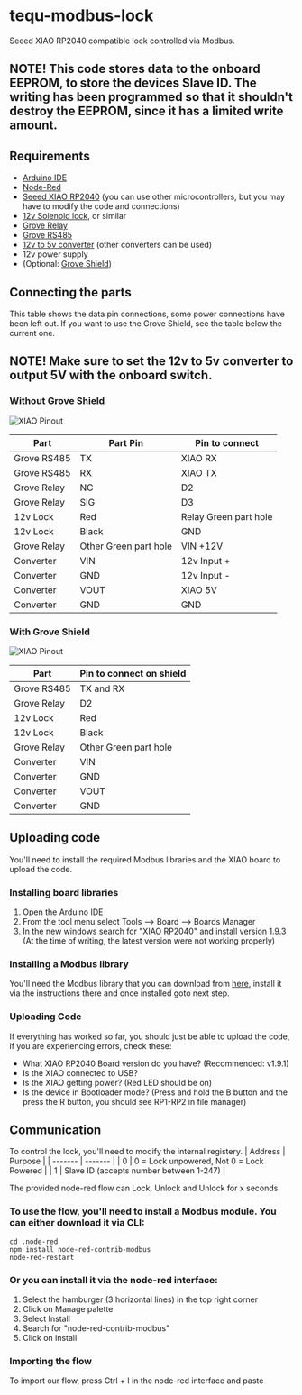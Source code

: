 # tequ-modbus-lock
Seeed XIAO RP2040 compatible lock controlled via Modbus.

## NOTE! This code stores data to the onboard EEPROM, to store the devices Slave ID. The writing has been programmed so that it shouldn't destroy the EEPROM, since it has a limited write amount.

## Requirements
- [Arduino IDE](https://www.arduino.cc/en/software)
- [Node-Red](https://nodered.org/docs/getting-started/)
- [Seeed XIAO RP2040](https://www.seeedstudio.com/XIAO-RP2040-v1-0-p-5026.html) (you can use other microcontrollers, but you may have to modify the code and connections)
- [12v Solenoid lock](https://www.sparkfun.com/products/15324), or similar
- [Grove Relay](https://www.seeedstudio.com/Grove-Relay.html)
- [Grove RS485](https://www.seeedstudio.com/Grove-RS485-p-2924.html)
- [12v to 5v converter](https://www.sparkfun.com/products/15208) (other converters can be used)
- 12v power supply
- (Optional: [Grove Shield](https://www.seeedstudio.com/Grove-Shield-for-Seeeduino-XIAO-p-4621.html))

## Connecting the parts

This table shows the data pin connections, some power connections have been left out. If you want to use the Grove Shield, see the table below the current one.

## NOTE! Make sure to set the 12v to 5v converter to output 5V with the onboard switch.

### Without Grove Shield

![XIAO Pinout](https://files.seeedstudio.com/wiki/XIAO-RP2040/img/xinpin.jpg)

| Part | Part Pin | Pin to connect |
| ---- | -------- | -------------- |
| Grove RS485 | TX | XIAO RX |
| Grove RS485 | RX | XIAO TX |
| Grove Relay | NC | D2 |
| Grove Relay | SIG | D3 |
| 12v Lock | Red | Relay Green part hole|
| 12v Lock | Black | GND |
| Grove Relay | Other Green part hole | VIN +12V |
| Converter | VIN | 12v Input + |
| Converter | GND | 12v Input - |
| Converter | VOUT | XIAO 5V |
| Converter | GND | GND |

### With Grove Shield

![XIAO Pinout](https://files.seeedstudio.com/wiki/Grove-Shield-for-Seeeduino-XIAO/img/pinout.png)

| Part | Pin to connect on shield |
| ---- | -------------- |
| Grove RS485 | TX and RX |
| Grove Relay | D2 |
| 12v Lock | Red | Relay Green part |
| 12v Lock | Black | GND |
| Grove Relay | Other Green part hole | VIN +12V |
| Converter | VIN | 12v Input + |
| Converter | GND | 12v Input - |
| Converter | VOUT | XIAO 5V |
| Converter | GND | GND |

## Uploading code

You'll need to install the required Modbus libraries and the XIAO board to upload the code.

### Installing board libraries
1. Open the Arduino IDE
2. From the tool menu select Tools --> Board --> Boards Manager
3. In the new windows search for "XIAO RP2040" and install version 1.9.3 (At the time of writing, the latest version were not working properly)

### Installing a Modbus library
You'll need the Modbus library that you can download from [here](https://github.com/smarmengol/Modbus-Master-Slave-for-Arduino), install it via the instructions there and once installed goto next step.

### Uploading Code
If everything has worked so far, you should just be able to upload the code, if you are experiencing errors, check these:
- What XIAO RP2040 Board version do you have? (Recommended: v1.9.1)
- Is the XIAO connected to USB?
- Is the XIAO getting power? (Red LED should be on)
- Is the device in Bootloader mode? (Press and hold the B button and the press the R button, you should see RP1-RP2 in file manager)

## Communication
To control the lock, you'll need to modify the internal registery.
| Address | Purpose |
| ------- | ------- |
| 0 | 0 = Lock unpowered, Not 0 = Lock Powered |
| 1 | Slave ID (accepts number between 1-247) |

The provided node-red flow can Lock, Unlock and Unlock for x seconds.

### To use the flow, you'll need to install a Modbus module. You can either download it via CLI:

```
cd .node-red
npm install node-red-contrib-modbus
node-red-restart
```
### Or you can install it via the node-red interface:
1. Select the hamburger (3 horizontal lines) in the top right corner
2. Click on Manage palette
3. Select Install
4. Search for "node-red-contrib-modbus"
5. Click on install

### Importing the flow
To import our flow, press Ctrl + I in the node-red interface and paste

